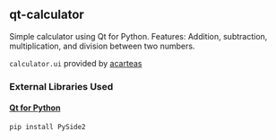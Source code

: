 ## qt-calculator
 
Simple calculator using Qt for Python. 
Features: Addition, subtraction, multiplication, and division between two numbers.

`calculator.ui` provided by [acarteas](https://github.com/acarteas/)

### External Libraries Used
#### [Qt for Python](https://doc.qt.io/qtforpython)
```
pip install PySide2
```